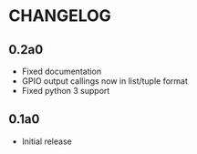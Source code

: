 # CHANGELOG

## 0.2a0
* Fixed documentation
* GPIO output callings now in list/tuple format
* Fixed python 3 support

## 0.1a0
* Initial release

